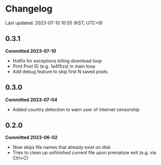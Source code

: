 # Changelog
Last updated: 2023-07-10 10:55 (KST; UTC+9)

## 0.3.1
**Committed 2023-07-10**
- Hotfix for exceptions killing download loop
- Print Post ID (e.g. 1a4f6zs) in main loop
- Add debug feature to skip first N saved posts

## 0.3.0
**Committed 2023-07-04**
- Added country detection to warn user of internet censorship

## 0.2.0
**Committed 2023-06-02**
- Now skips file names that already exist on disk
- Tries to clean up unfinished current file upon premature exit (e.g. via Ctrl+C)